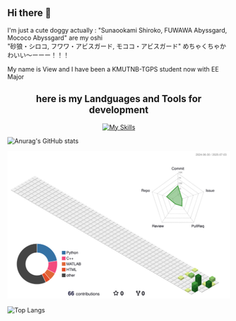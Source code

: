 ## Hi there 👋
I'm just a cute doggy actually : "Sunaookami Shiroko, FUWAWA Abyssgard, Mococo Abyssgard"    are my oshi  
                                 "砂狼・シロコ, フワワ・アビスガード, モココ・アビスガード"    めちゃくちゃかわいい～ーーー！！！
                                 

My name is View and I have been a KMUTNB-TGPS student now with EE Major 

##   <div align="center">here is my Landguages and Tools for development </div>

<div align="center">
  
  [![My Skills](https://skillicons.dev/icons?i=html,css,c,cpp,py,tensorflow,pytorch,raspberrypi,visualstudio,ae,anaconda,arduino,au,azure,debian,docker,git,githubactions,matlab)](https://skillicons.dev)

</div>



![Anurag's GitHub stats](https://github-readme-stats.vercel.app/api?username=Viewzaza)


![](./profile-3d-contrib/profile-green-animate.svg)


![Top Langs](https://github-readme-stats.vercel.app/api/top-langs/?username=Viewzaza)
